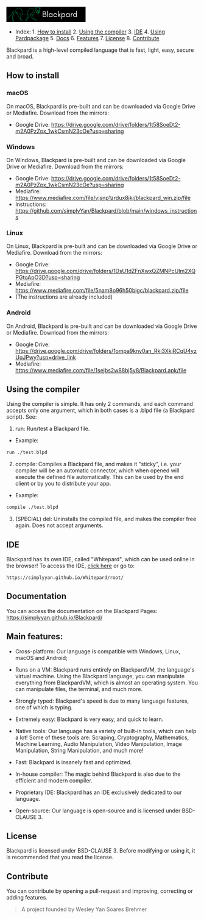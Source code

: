 ![Blackpard Lang](https://raw.githubusercontent.com/simplyYan/Blackpard/main/Banner.png)

- Index: 1. [How to install](https://github.com/simplyYan/Blackpard#how-to-install)
       2. [Using the compiler](https://github.com/simplyYan/Blackpard#using-the-compiler)
       3. [IDE](https://github.com/simplyYan/Blackpard#ide)
       4. [Using Pardpackage](https://github.com/simplyYan/Blackpard#how-to-install)
       5. [Docs](https://github.com/simplyYan/Blackpard#documentation)
       6. [Features](https://github.com/simplyYan/Blackpard#main-features)
       7. [License](https://github.com/simplyYan/Blackpard#license)
       8. [Contribute](https://github.com/simplyYan/Blackpard#contribute)

Blackpard is a high-level compiled language that is fast, light, easy, secure and broad.

## How to install
### macOS
On macOS, Blackpard is pre-built and can be downloaded via Google Drive or Mediafire. Download from the mirrors:
- Google Drive: https://drive.google.com/drive/folders/1t58SoeDt2-m2A0PzZpx_1wkCsmN23cOe?usp=sharing
  
### Windows
On Windows, Blackpard is pre-built and can be downloaded via Google Drive or Mediafire. Download from the mirrors:
- Google Drive: https://drive.google.com/drive/folders/1t58SoeDt2-m2A0PzZpx_1wkCsmN23cOe?usp=sharing
- Mediafire: https://www.mediafire.com/file/vjsnp1zrdux8jkj/blackpard_win.zip/file
- Instructions: https://github.com/simplyYan/Blackpard/blob/main/windows_instructions

### Linux
On Linux, Blackpard is pre-built and can be downloaded via Google Drive or Mediafire. Download from the mirrors:
- Google Drive: https://drive.google.com/drive/folders/1DsU1dZFnXwxQZMNPcUIm2XQPGtoApO3D?usp=sharing
- Mediafire: https://www.mediafire.com/file/5nam8o96h50bigc/blackpard.zip/file
- (The instructions are already included)

### Android
On Android, Blackpard is pre-built and can be downloaded via Google Drive or Mediafire. Download from the mirrors:
- Google Drive: https://drive.google.com/drive/folders/1ompa9kny0an_Rki3XkjRCqU4yzUqJPwy?usp=drive_link
- Mediafire: https://www.mediafire.com/file/1sejbs2w88bj5y8/Blackpard.apk/file

## Using the compiler
Using the compiler is simple. It has only 2 commands, and each command accepts only one argument, which in both cases is a .blpd file (a Blackpard script). See:

1. run: Run/test a Blackpard file.
- Example:
```bash
run ./test.blpd
```
2. compile: Compiles a Blackpard file, and makes it "sticky", i.e. your compiler will be an automatic connector, which when opened will execute the defined file automatically. This can be used by the end client or by you to distribute your app.
- Example:
```bash
compile ./test.blpd
```
3. (SPECIAL) del: Uninstalls the compiled file, and makes the compiler free again. Does not accept arguments.

## IDE
Blackpard has its own IDE, called "Whitepard", which can be used online in the browser! To access the IDE, [click here](https://simplyyan.github.io/Whitepard/root/) or go to:
```
https://simplyyan.github.io/Whitepard/root/
```

## Documentation
You can access the documentation on the Blackpard Pages: https://simplyyan.github.io/Blackpard/

## Main features:

- Cross-platform: Our language is compatible with Windows, Linux, macOS and Android;

- Runs on a VM: Blackpard runs entirely on BlackpardVM, the language's virtual machine. Using the Blackpard language, you can manipulate everything from BlackpardVM, which is almost an operating system. You can manipulate files, the terminal, and much more.

- Strongly typed: Blackpard's speed is due to many language features, one of which is typing. 

- Extremely easy: Blackpard is very easy, and quick to learn.

- Native tools: Our language has a variety of built-in tools, which can help a lot! Some of these tools are: Scraping, Cryptography, Mathematics, Machine Learning, Audio Manipulation, Video Manipulation, Image Manipulation, String Manipulation, and much more!

- Fast: Blackpard is insanely fast and optimized.

- In-house compiler: The magic behind Blackpard is also due to the efficient and modern compiler.

- Proprietary IDE: Blackpard has an IDE exclusively dedicated to our language.

- Open-source: Our language is open-source and is licensed under BSD-CLAUSE 3.

## License
Blackpard is licensed under BSD-CLAUSE 3. Before modifying or using it, it is recommended that you read the license.

## Contribute
You can contribute by opening a pull-request and improving, correcting or adding features.

> A project founded by Wesley Yan Soares Brehmer
